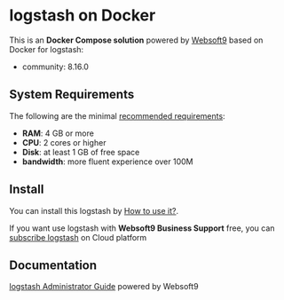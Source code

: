 # logstash on Docker  

This is an **Docker Compose solution** powered by [Websoft9](https://www.websoft9.com) based on Docker for logstash:


 - community:  8.16.0


## System Requirements

The following are the minimal [recommended requirements](https://www.elastic.co/guide/en/logstash/current/docker-config.html):

* **RAM**: 4 GB or more
* **CPU**: 2 cores or higher
* **Disk**: at least 1 GB of free space
* **bandwidth**: more fluent experience over 100M  

## Install

You can install this logstash by [How to use it?](https://github.com/Websoft9/docker-library#how-to-use-it).   

If you want use logstash with **Websoft9 Business Support** free, you can [subscribe logstash](https://www.websoft9.com/apps) on Cloud platform

## Documentation

[logstash Administrator Guide](https://support.websoft9.com/docs/logstash) powered by Websoft9